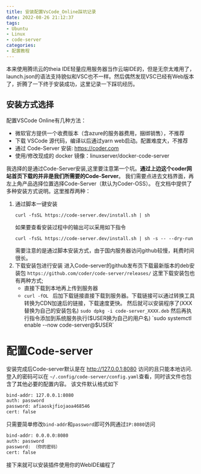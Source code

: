 ```yaml
---
title: 安装配置VsCode_Online踩坑记录
date: 2022-08-26 21:12:37
tags: 
- Ubuntu
- Linux
- code-server
categories:
- 配置教程
---
```

本来使用腾讯云的theia IDE轻量应用服务器当作云端IDE的，但是无奈太难用了，launch.json的语法支持貌似和VSC也不一样。然后偶然发现VSC已经有Web版本了，折腾了一下终于安装成功，这里记录一下踩坑经历。
## 安装方式选择
配置VSCode Online有几种方法：
- 微软官方提供一个收费版本（含azure的服务器费用，捆绑销售），不推荐
- 下载 VSCode 源代码，编译以后通过yarn web启动。配置难度大，不推荐
- 通过 Code-Server 安装: https://coder.com
- 使用/修改现成的 docker 镜像：linuxserver/docker-code-server

我选择的是通过Code-Server安装,这里要注意第一个坑。**通过上边这个coder网站首页下载的并非是我们所需要的Code-Server**。
我们需要点进去文档界面，再左上角产品选择位置选择Code-Server（默认为Coder-OSS）。
在文档中提供了多种安装方式说明。这里推荐两种：
1. 通过脚本一键安装
   ```shell
   curl -fsSL https://code-server.dev/install.sh | sh
   ```
   如果要查看安装过程中的输出可以采用如下指令
   ```shell
   curl -fsSL https://code-server.dev/install.sh | sh -s -- --dry-run
   ```
   需要注意的是通过脚本安装方式，由于国内服务器访问github较慢，耗费时间很长。
2. 下载安装包进行安装
   进入Code-server的github发布页下载最新版本的deb安装包
   `https://github.com/coder/code-server/releases/`
   这里下载安装包也有两种方式;
   - 直接下载到本地再上传到服务器
   - `curl -fOL ` 后加下载链接直接下载到服务器。下载链接可以通过转换工具转换为CDN加速后的链接，下载速度更快。
   然后就可以安装程序了(XXX替换为自己的安装包名)
   `sudo dpkg -i code-server_XXXX.deb`
   然后再执行指令添加到系统服务执行($USER换为自己的用户名)
   `sudo systemctl enable --now code-server@$USER`

# 配置Code-server
安装完成后Code-server默认是在 http://127.0.0.1:8080 访问的且只能本地访问. 
登入的密码可以在 `~/.config/code-server/config.yaml`查看，同时该文件也包含了其他必要的配置内容。
该文件默认格式如下
```xml
bind-addr: 127.0.0.1:8080
auth: password
password: afiaoskjfiojaoa468546
cert: false
```
只需要简单修改`bind-addr`和`password`即可外网通过`IP:8080`访问
```xml
bind-addr: 0.0.0.0:8080
auth: password
password: （你的密码）
cert: false
```
接下来就可以安装插件使用你的WebIDE编程了

